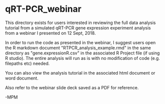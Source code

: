 # qRT-PCR_webinar
This directory exists for users interested in reviewing the full data analysis tutorial from a simulated qRT-PCR gene expression experiment analysis from a webinar I presented on 12 Sept, 2018. 

In order to run the code as presented in the webinar, I suggest users open the R markdown document "RTPCR_analysis_example.rmd" in the same directory as "gene.expressionR.csv" in the associated R Project file (if using R studio). The entire analysis will run as is with no modification of code (e.g. filepaths etc) needed. 


You can also view the analysis tutorial in the associated html document or word document. 

Also refer to the webinar slide deck saved as a PDF for reference. 

-MPM 
